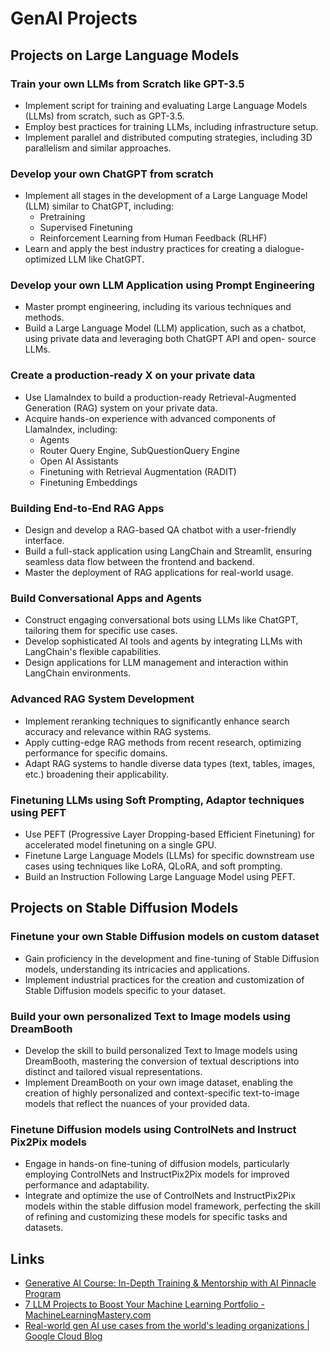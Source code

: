 # GenAI Projects

## Projects on Large Language Models

### Train your own LLMs from Scratch like GPT-3.5

- Implement script for training and evaluating Large Language Models (LLMs) from scratch, such as GPT-3.5.
- Employ best practices for training LLMs, including infrastructure setup.
- Implement parallel and distributed computing strategies, including 3D parallelism and similar approaches.

### Develop your own ChatGPT from scratch

- Implement all stages in the development of a Large Language Model (LLM) similar to ChatGPT, including:
   	- Pretraining
   	- Supervised Finetuning
   	- Reinforcement Learning from Human Feedback (RLHF)
- Learn and apply the best industry practices for creating a dialogue- optimized LLM like ChatGPT.

### Develop your own LLM Application using Prompt Engineering

- Master prompt engineering, including its various techniques and methods.
- Build a Large Language Model (LLM) application, such as a chatbot, using private data and leveraging both ChatGPT API and open- source LLMs.

### Create a production-ready X on your private data

- Use LlamaIndex to build a production-ready Retrieval-Augmented Generation (RAG) system on your private data.
- Acquire hands-on experience with advanced components of LlamaIndex, including:
   	- Agents
   	- Router Query Engine, SubQuestionQuery Engine
   	- Open AI Assistants
   	- Finetuning with Retrieval Augmentation (RADIT)
   	- Finetuning Embeddings

### Building End-to-End RAG Apps

- Design and develop a RAG-based QA chatbot with a user-friendly interface.
- Build a full-stack application using LangChain and Streamlit, ensuring seamless data flow between the frontend and backend.
- Master the deployment of RAG applications for real-world usage.

### Build Conversational Apps and Agents

- Construct engaging conversational bots using LLMs like ChatGPT, tailoring them for specific use cases.
- Develop sophisticated AI tools and agents by integrating LLMs with LangChain's flexible capabilities.
- Design applications for LLM management and interaction within LangChain environments.

### Advanced RAG System Development

- Implement reranking techniques to significantly enhance search accuracy and relevance within RAG systems.
- Apply cutting-edge RAG methods from recent research, optimizing performance for specific domains.
- Adapt RAG systems to handle diverse data types (text, tables, images, etc.) broadening their applicability.

### Finetuning LLMs using Soft Prompting, Adaptor techniques using PEFT

- Use PEFT (Progressive Layer Dropping-based Efficient Finetuning) for accelerated model finetuning on a single GPU.
- Finetune Large Language Models (LLMs) for specific downstream use cases using techniques like LoRA, QLoRA, and soft prompting.
- Build an Instruction Following Large Language Model using PEFT.

## Projects on Stable Diffusion Models

### Finetune your own Stable Diffusion models on custom dataset

- Gain proficiency in the development and fine-tuning of Stable Diffusion models, understanding its intricacies and applications.
- Implement industrial practices for the creation and customization of Stable Diffusion models specific to your dataset.

### Build your own personalized Text to Image models using DreamBooth

- Develop the skill to build personalized Text to Image models using DreamBooth, mastering the conversion of textual descriptions into distinct and tailored visual representations.
- Implement DreamBooth on your own image dataset, enabling the creation of highly personalized and context-specific text-to-image models that reflect the nuances of your provided data.

### Finetune Diffusion models using ControlNets and Instruct Pix2Pix models

- Engage in hands-on fine-tuning of diffusion models, particularly employing ControlNets and InstructPix2Pix models for improved performance and adaptability.
- Integrate and optimize the use of ControlNets and InstructPix2Pix models within the stable diffusion model framework, perfecting the skill of refining and customizing these models for specific tasks and datasets.

## Links

- [Generative AI Course: In-Depth Training & Mentorship with AI Pinnacle Program](https://www.analyticsvidhya.com/genaipinnacle/2/genai-projects)
- [7 LLM Projects to Boost Your Machine Learning Portfolio - MachineLearningMastery.com](https://machinelearningmastery.com/7-llm-projects-to-boost-your-machine-learning-portfolio)
- [Real-world gen AI use cases from the world's leading organizations \| Google Cloud Blog](https://cloud.google.com/transform/101-real-world-generative-ai-use-cases-from-industry-leaders?e=48754805)
